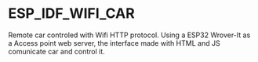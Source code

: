 # ESP_IDF_WIFI_CAR
Remote car controled with Wifi HTTP protocol. Using a ESP32 Wrover-It as a Access point web server, the interface made with HTML and JS comunicate car and control it.
